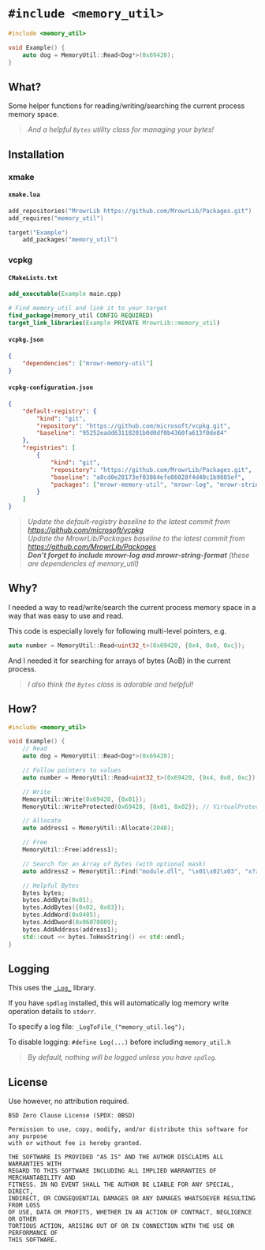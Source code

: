 # `#include <memory_util>`

```cpp
#include <memory_util>

void Example() {
    auto dog = MemoryUtil::Read<Dog*>(0x69420);
}
```

## What?

Some helper functions for reading/writing/searching the current process memory space.

> _And a helpful `Bytes` utility class for managing your bytes!_

## Installation

### xmake

#### `xmake.lua`

```lua
add_repositories("MrowrLib https://github.com/MrowrLib/Packages.git")
add_requires("memory_util")

target("Example")
    add_packages("memory_util")
```

### vcpkg

#### `CMakeLists.txt`

```cmake
add_executable(Example main.cpp)

# Find memory_util and link it to your target
find_package(memory_util CONFIG REQUIRED)
target_link_libraries(Example PRIVATE MrowrLib::memory_util)
```

#### `vcpkg.json`

```json
{
    "dependencies": ["mrowr-memory-util"]
}
```

#### `vcpkg-configuration.json`

```json
{
    "default-registry": {
        "kind": "git",
        "repository": "https://github.com/microsoft/vcpkg.git",
        "baseline": "95252eadd63118201b0d0df0b4360fa613f0de84"
    },
    "registries": [
        {
            "kind": "git",
            "repository": "https://github.com/MrowrLib/Packages.git",
            "baseline": "a8cd0e28173ef03864efe86028f4d40c1b9885ef",
            "packages": ["mrowr-memory-util", "mrowr-log", "mrowr-string-format"]
        }
    ]
}
```

> _Update the default-registry baseline to the latest commit from https://github.com/microsoft/vcpkg_  
> _Update the MrowrLib/Packages baseline to the latest commit from https://github.com/MrowrLib/Packages_  
> _**Don't forget to include mrowr-log and mrowr-string-format** (these are dependencies of memory_util)_

## Why?

I needed a way to read/write/search the current process memory space in a way that was easy to use and read.

This code is especially lovely for following multi-level pointers, e.g.

```cpp
auto number = MemoryUtil::Read<uint32_t>(0x69420, {0x4, 0x0, 0xc});
```

And I needed it for searching for arrays of bytes (AoB) in the current process.

> _I also think the `Bytes` class is adorable and helpful!_

## How?

```cpp
#include <memory_util>

void Example() {
    // Read
    auto dog = MemoryUtil::Read<Dog*>(0x69420);

    // Follow pointers to values
    auto number = MemoryUtil::Read<uint32_t>(0x69420, {0x4, 0x0, 0xc});

    // Write
    MemoryUtil::Write(0x69420, {0x01});
    MemoryUtil::WriteProtected(0x69420, {0x01, 0x02}); // VirtualProtect

    // Allocate
    auto address1 = MemoryUtil::Allocate(2048);

    // Free
    MemoryUtil::Free(address1);

    // Search for an Array of Bytes (with optional mask)
    auto address2 = MemoryUtil::Find("module.dll", "\x01\x02\x03", "x?x");

    // Helpful Bytes
    Bytes bytes;
    bytes.AddByte(0x01);
    bytes.AddBytes({0x02, 0x03});
    bytes.AddWord(0x0405);
    bytes.AddDword(0x06070809);
    bytes.AddAddress(address1);
    std::cout << bytes.ToHexString() << std::endl;
}
```

## Logging

This uses the [`_Log_`](https://github.com/MrowrLib/_Log_.cpp) library.

If you have `spdlog` installed, this will automatically log memory write operation details to `stderr`.

To specify a log file: `_LogToFile_("memory_util.log");`

To disable logging: `#define Log(...)` before including `memory_util.h`

> _By default, nothing will be logged unless you have `spdlog`._

## License

Use however, no attribution required.

```
BSD Zero Clause License (SPDX: 0BSD)

Permission to use, copy, modify, and/or distribute this software for any purpose
with or without fee is hereby granted.

THE SOFTWARE IS PROVIDED "AS IS" AND THE AUTHOR DISCLAIMS ALL WARRANTIES WITH
REGARD TO THIS SOFTWARE INCLUDING ALL IMPLIED WARRANTIES OF MERCHANTABILITY AND
FITNESS. IN NO EVENT SHALL THE AUTHOR BE LIABLE FOR ANY SPECIAL, DIRECT,
INDIRECT, OR CONSEQUENTIAL DAMAGES OR ANY DAMAGES WHATSOEVER RESULTING FROM LOSS
OF USE, DATA OR PROFITS, WHETHER IN AN ACTION OF CONTRACT, NEGLIGENCE OR OTHER
TORTIOUS ACTION, ARISING OUT OF OR IN CONNECTION WITH THE USE OR PERFORMANCE OF
THIS SOFTWARE.
```
